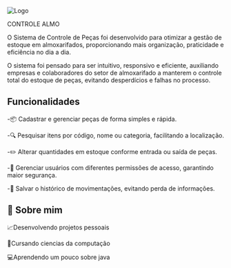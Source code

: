 
![Logo](https://i.ibb.co/whxxyGyP/controlealmo.png)


CONTROLE ALMO

O Sistema de Controle de Peças foi desenvolvido para otimizar a gestão de estoque em almoxarifados, proporcionando mais organização, praticidade e eficiência no dia a dia.

O sistema foi pensado para ser intuitivo, responsivo e eficiente, auxiliando empresas e colaboradores do setor de almoxarifado a manterem o controle total do estoque de peças, evitando desperdícios e falhas no processo.

## Funcionalidades

-📦 Cadastrar e gerenciar peças de forma simples e rápida.

-🔍 Pesquisar itens por código, nome ou categoria, facilitando a localização.

-✏️ Alterar quantidades em estoque conforme entrada ou saída de peças.

-👤 Gerenciar usuários com diferentes permissões de acesso, garantindo maior segurança.

-💾 Salvar o histórico de movimentações, evitando perda de informações.

## 🚀 Sobre mim
📈Desenvolvendo projetos pessoais

📝Cursando ciencias da computação

💻Aprendendo um pouco sobre java

